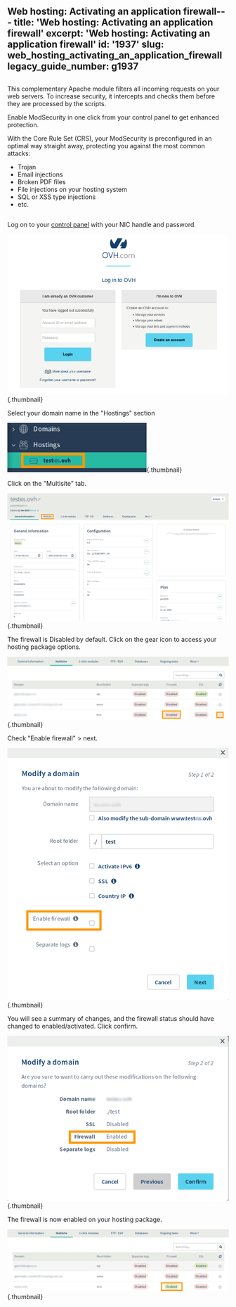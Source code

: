 Web hosting: Activating an application firewall---
title: 'Web hosting: Activating an application firewall'
excerpt: 'Web hosting: Activating an application firewall'
id: '1937'
slug: web_hosting_activating_an_application_firewall
legacy_guide_number: g1937
---


## 
This complementary Apache module filters all incoming requests on your web servers. To increase security, it intercepts and checks them before they are processed by the scripts. 

Enable ModSecurity in one click from your control panel to get enhanced protection.

With the Core Rule Set (CRS), your ModSecurity is preconfigured in an optimal way straight away, protecting you against the most common attacks: 



- Trojan
- Email injections
- Broken PDF files
- File injections on your hosting system
- SQL or XSS type injections
- etc.




## 
Log on to your [control panel](https://www.ovh.com/manager/web) with your NIC handle and password.

![](images/1.png){.thumbnail}

Select your domain name in the "Hostings" section

![](images/2.png){.thumbnail}

Click on the "Multisite" tab.

![](images/3a.png){.thumbnail}

The firewall is Disabled by default. Click on the gear icon to access your hosting package options.

![](images/3.png){.thumbnail}

Check "Enable firewall" > next.

![](images/4.png){.thumbnail}

You will see a summary of changes, and the firewall status should have changed to enabled/activated. Click confirm.

![](images/5.png){.thumbnail}

The firewall is now enabled on your hosting package.

![](images/6.png){.thumbnail}

